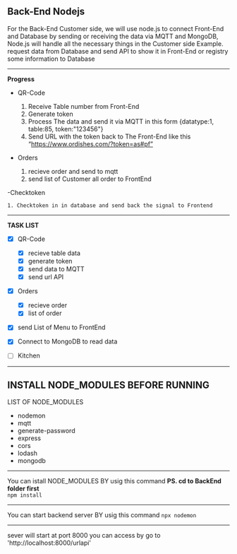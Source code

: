 Back-End Nodejs
---------------------------------
For the Back-End Customer side, we will use node.js to connect Front-End and Database by sending or receiving the data via MQTT and MongoDB, Node.js will handle all the necessary things in the Customer side Example. request data from Database and send API to show it in Front-End or registry some information to Database

---------------------------------

**Progress**

- QR-Code

    1. Receive Table number from Front-End 
    2. Generate token
    3. Process The data and send it via MQTT in this form {datatype:1, table:85, token:"123456"}
    4. Send URL with the token back to The Front-End like this “https://www.ordishes.com/?token=as#pf” 

- Orders

    1. recieve order and send to mqtt
    2. send list of Customer all order to FrontEnd

-Checktoken
    
    1. Checktoken in in database and send back the signal to Frontend

---------------------------------
**TASK LIST**

- [x] QR-Code
    - [x] recieve table data
    - [x] generate token
    - [x] send data to MQTT
    - [x] send url API
- [X] Orders
    - [x] recieve order
    - [x] list of order
- [x] send List of Menu to FrontEnd
- [x] Connect to MongoDB to read data

- [ ]  Kitchen


----------------------------------------
INSTALL NODE_MODULES BEFORE RUNNING 
----------------------------------------
LIST OF NODE_MODULES
- nodemon
- mqtt
- generate-password
- express
- cors
- lodash
- mongodb
----------------------------------------

You can istall NODE_MODULES BY usig this command **PS. cd to BackEnd folder first** \
`npm install`

----------------------------------------

You can start backend server BY usig this command 
`npx nodemon`

----------------------------------------
sever will start at port 8000
you can access by go to 'http://localhost:8000/urlapi'
